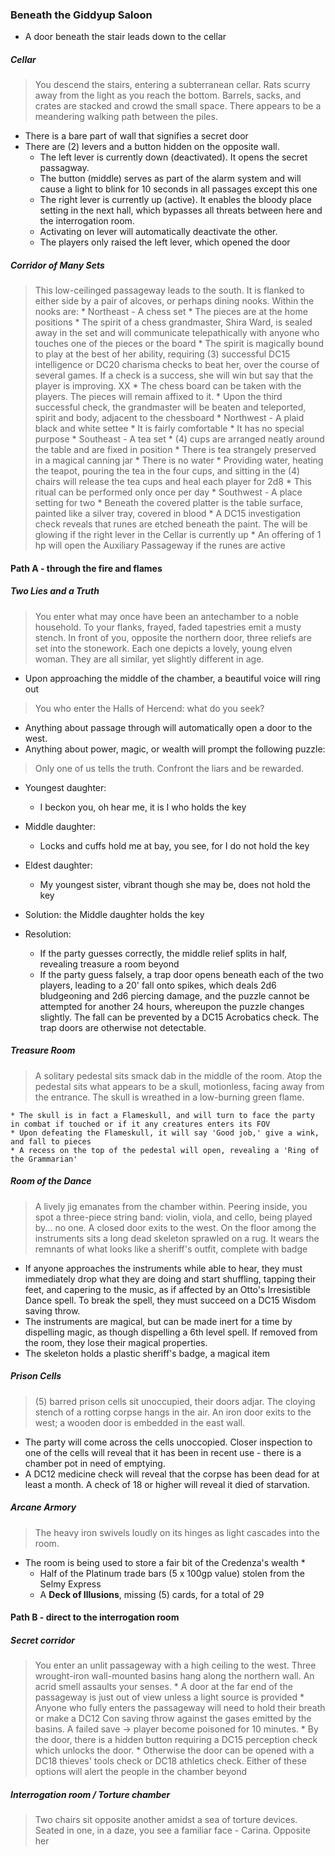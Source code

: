 ### Beneath the Giddyup Saloon

* A door beneath the stair leads down to the cellar

##### Cellar
> You descend the stairs, entering a subterranean cellar.  Rats scurry away from the light as you reach the bottom.  Barrels, sacks, and crates are stacked and crowd the small space. There appears to be a meandering walking path between the piles.

* There is a bare part of wall that signifies a secret door
* There are (2) levers and a button hidden on the opposite wall.
    * The left lever is currently down (deactivated).  It opens the secret passagway.
    * The button (middle) serves as part of the alarm system and will cause a light to blink for 10 seconds in all passages except this one
    * The right lever is currently up (active). It enables the bloody place setting in the next hall, which bypasses all threats between here and the interrogation room.
    * Activating on lever will automatically deactivate the other.
    * The players only raised the left lever, which opened the door

##### Corridor of Many Sets
> This low-ceilinged passageway leads to the south.  It is flanked to either side by a pair of alcoves, or perhaps dining nooks. Within the nooks are:
    * Northeast - A chess set
        * The pieces are at the home positions
        * The spirit of a chess grandmaster, Shira Ward, is sealed away in the set and will communicate telepathically with anyone who touches one of the pieces or the board
        * The spirit is magically bound to play at the best of her ability, requiring (3) successful DC15 intelligence or DC20 charisma checks to beat her, over the course of several games.  If a check is a success, she will win but say that the player is improving. XX
        * The chess board can be taken with the players.  The pieces will remain affixed to it.
        * Upon the third successful check, the grandmaster will be beaten and teleported, spirit and body, adjacent to the chessboard
    * Northwest - A plaid black and white settee
        * It is fairly comfortable
        * It has no special purpose
    * Southeast - A tea set
        * (4) cups are arranged neatly around the table and are fixed in position
        * There is tea strangely preserved in a magical canning jar
        * There is no water
        * Providing water, heating the teapot, pouring the tea in the four cups, and sitting in the (4) chairs will release the tea cups and heal each player for 2d8
        * This ritual can be performed only once per day
    * Southwest - A place setting for two
        * Beneath the covered platter is the table surface, painted like a silver tray, covered in blood
        * A DC15 investigation check reveals that runes are etched beneath the paint. The will be glowing if the right lever in the Cellar is currently up
        * An offering of 1 hp will open the Auxiliary Passageway if the runes are active

#### Path A - through the fire and flames

##### Two Lies and a Truth
> You enter what may once have been an antechamber to a noble household. To your flanks, frayed, faded tapestries emit a musty stench. In front of you, opposite the northern door, three reliefs are set into the stonework.  Each one depicts a lovely, young elven woman.  They are all similar, yet slightly different in age.
* Upon approaching the middle of the chamber, a beautiful voice will ring out

> You who enter the Halls of Hercend: what do you seek?
* Anything about passage through will automatically open a door to the west.
* Anything about power, magic, or wealth will prompt the following puzzle:

> Only one of us tells the truth.  Confront the liars and be rewarded.
* Youngest daughter:
    * I beckon you, oh hear me, it is I who holds the key
* Middle daughter:
    * Locks and cuffs hold me at bay, you see, for I do not hold the key
* Eldest daughter:
    * My youngest sister, vibrant though she may be, does not hold the key

* Solution: the Middle daughter holds the key

* Resolution:
    * If the party guesses correctly, the middle relief splits in half, revealing treasure a room beyond
    * If the party guess falsely, a trap door opens beneath each of the two players, leading to a 20' fall onto spikes, which deals 2d6 bludgeoning and 2d6 piercing damage, and the puzzle cannot be attempted for another 24 hours, whereupon the puzzle changes slightly. The fall can be prevented by a DC15 Acrobatics check.  The trap doors are otherwise not detectable.

##### Treasure Room
> A solitary pedestal sits smack dab in the middle of the room.  Atop the pedestal sits what appears to be a skull, motionless, facing away from the entrance.  The skull is wreathed in a low-burning green flame.

    * The skull is in fact a Flameskull, and will turn to face the party in combat if touched or if it any creatures enters its FOV
    * Upon defeating the Flameskull, it will say 'Good job,' give a wink, and fall to pieces
    * A recess on the top of the pedestal will open, revealing a 'Ring of the Grammarian'

##### Room of the Dance
> A lively jig emanates from the chamber within.  Peering inside, you spot a three-piece string band: violin, viola, and cello, being played by... no one.  A closed door exits to the west.  On the floor among the instruments sits a long dead skeleton sprawled on a rug.  It wears the remnants of what looks like a sheriff's outfit, complete with badge

* If anyone approaches the instruments while able to hear, they must immediately drop what they are doing and start shuffling, tapping their feet, and capering to the music, as if affected by an Otto's Irresistible Dance spell. To break the spell, they must succeed on a DC15 Wisdom saving throw.
* The instruments are magical, but can be made inert for a time by dispelling magic, as though dispelling a 6th level spell.  If removed from the room, they lose their magical properties.
* The skeleton holds a plastic sheriff's badge, a magical item

##### Prison Cells
> (5) barred prison cells sit unoccupied, their doors adjar.  The cloying stench of a rotting corpse hangs in the air. An iron door exits to the west; a wooden door is embedded in the east wall.

* The party will come across the cells unoccopied.  Closer inspection to one of the cells will reveal that it has been in recent use - there is a chamber pot in need of emptying.
* A DC12 medicine check will reveal that the corpse has been dead for at least a month.  A check of 18 or higher will reveal it died of starvation.

##### Arcane Armory
> The heavy iron swivels loudly on its hinges as light cascades into the room. 

* The room is being used to store a fair bit of the Credenza's wealth
    * 
    * Half of the Platinum trade bars (5 x 100gp value) stolen from the Selmy Express
    * A __Deck of Illusions__, missing (5) cards, for a total of 29

#### Path B - direct to the interrogation room

##### Secret corridor
> You enter an unlit passageway with a high ceiling to the west. Three wrought-iron wall-mounted basins hang along the northern wall.  An acrid smell assaults your senses.
    * A door at the far end of the passageway is just out of view unless a light source is provided
    * Anyone who fully enters the passageway will need to hold their breath or make a DC12 Con saving throw against the gases emitted by the basins.  A failed save -> player become poisoned for 10 minutes.
    * By the door, there is a hidden button requiring a DC15 perception check which unlocks the door.
    * Otherwise the door can be opened with a DC18 thieves' tools check or DC18 athletics check. Either of these options will alert the people in the chamber beyond

##### Interrogation room / Torture chamber
> Two chairs sit opposite another amidst a sea of torture devices.  Seated in one, in a daze, you see a familiar face - Carina.  Opposite her 
